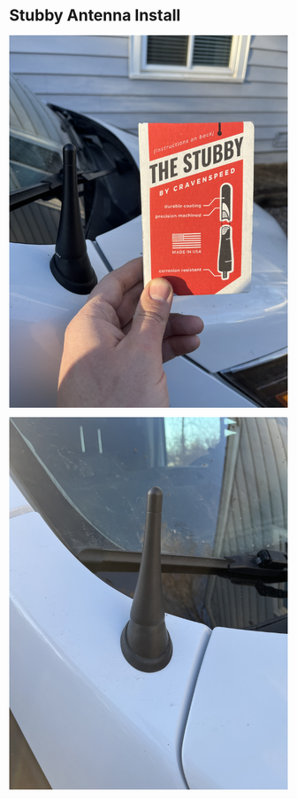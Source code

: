 # Stubby Antenna Install

![stubby antenna](assets/stubby-antenna-01.JPG)

![stubby antenna](assets/stubby-antenna-02.JPG)